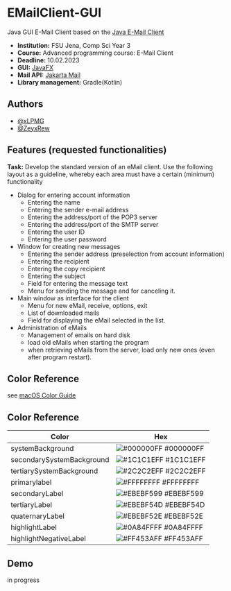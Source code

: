 
# EMailClient-GUI

Java GUI E-Mail Client based on the [Java E-Mail Client](https://github.com/xLPMG/EMailClient) 
- **Institution:** FSU Jena, Comp Sci Year 3
- **Course:** Advanced programming course: E-Mail Client
- **Deadline:** 10.02.2023
- **GUI:** [JavaFX](https://openjfx.io)
- **Mail API:** [Jakarta Mail](https://jakartaee.github.io/mail-api/)
- **Library management:** Gradle(Kotlin)


## Authors

- [@xLPMG](https://www.github.com/xLPMG)
- [@ZeyxRew](https://www.github.com/ZeyxRew)


## Features (requested functionalities)

**Task:** Develop the standard version of an eMail client. Use the following layout as a guideline, whereby each area must have a certain (minimum) functionality
- Dialog for entering account information
    - Entering the name
    - Entering the sender e-mail address
    - Entering the address/port of the POP3 server
    - Entering the address/port of the SMTP server
    - Entering the user ID
    - Entering the user password
- Window for creating new messages
    - Entering the sender address (preselection from account information)
    - Entering the recipient
    - Entering the copy recipient
    - Entering the subject
    - Field for entering the message text
    - Menu for sending the message and for canceling it.
- Main window as interface for the client
    - Menu for new eMail, receive, options, exit
    - List of downloaded mails
    - Field for displaying the eMail selected in the list.
- Administration of eMails
    - Management of emails on hard disk
    - load old eMails when starting the program
    - when retrieving eMails from the server, load only new ones (even after program restart).

## Color Reference

see [macOS Color Guide](https://developer.apple.com/design/human-interface-guidelines/foundations/color/) 

## Color Reference

| Color                     | Hex                                                                  |
| ------------------------- | -------------------------------------------------------------------- |  
| systemBackground          | ![#000000FF](https://placehold.co/15x15/000000/000000.png) #000000FF |
| secondarySystemBackground | ![#1C1C1EFF](https://placehold.co/15x15/1C1C1E/1C1C1E.png) #1C1C1EFF |
| tertiarySystemBackground  | ![#2C2C2EFF](https://placehold.co/15x15/2C2C2E/2C2C2E.png) #2C2C2EFF |
| primarylabel              | ![#FFFFFFFF](https://placehold.co/15x15/FFFFFF/FFFFFF.png) #FFFFFFFF |
| secondaryLabel            | ![#EBEBF599](https://placehold.co/15x15/EBEBF5/EBEBF5.png) #EBEBF599 |
| tertiaryLabel             | ![#EBEBF54D](https://placehold.co/15x15/EBEBF5/EBEBF5.png) #EBEBF54D |
| quaternaryLabel           | ![#EBEBF52E](https://placehold.co/15x15/EBEBF5/EBEBF5.png) #EBEBF52E |
| highlightLabel            | ![#0A84FFFF](https://placehold.co/15x15/0A84FF/0A84FF.png) #0A84FFFF |
| highlightNegativeLabel    | ![#FF453AFF](https://placehold.co/15x15/FF453A/FF453A.png) #FF453AFF |

## Demo

in progress

